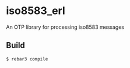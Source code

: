 iso8583_erl
=====

An OTP library for processing iso8583 messages

Build
-----

    $ rebar3 compile
